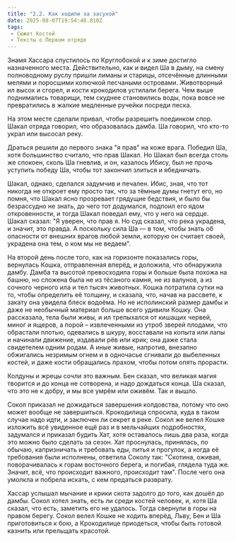 ```yaml
---
title: "2.2. Как ходили за засухой"
date: 2025-08-07T19:54:40.810Z
tags:
 - Сюжет Костей
 - Тексты о Первом отряде
---
```


Знамя Хассара спустилось по Круглобокой и к зиме достигло назначенного
места. Действительно, как и видел Ша в дыму, на смену полноводному руслу
пришли лиманы и старицы, отсечённые длинными мелями и поросшими колючкой
песчаными островами. Животворный ил высох и сгорел, и кости крокодилов
устилали берега. Чем выше поднимались товарищи, тем скуднее становились
воды, пока вовсе не превратились в жалкие медленные ручейки посреди
песка.

На этом месте сделали привал, чтобы разрешить поединком спор. Шакал
отряда говорил, что образовалась дамба. Ша говорил, что кто-то украл или
высосал реку.

Драться решили до первого знака "я прав" на коже врага. Победил Ша, хотя
большинство считало, что прав Шакал. Но Шакал был всегда столь же
спокоен, сколь Ша гневлив, и он, казалось Ибису, был не прочь уступить
победу Ша, чтобы тот закончил злиться и ябедничать.

Шакал, однако, сделался задумчив и печален. Ибис, зная, что тот никогда
не откроет ему просто так, что за тёмные думы гнетут его, но помня, что
Шакал ясно прозревает грядущие бедствия, и было бы безрассудно не знать,
до чего тот додумался, подпоил его ядом откровенности, и тогда Шакал
поведал ему, что у него на сердце. Шакал сказал: "Я уверен, что прав я.
Но суд сказал, что река украдена, и значит, это правда. А поскольку сила
Ша — в том, чтобы знать об опасности от внешних врагов любой земли,
которую он считает своей, украдена она тем, о ком мы не ведаем".

На второй день после того, как на горизонте показались горы, вернулась
Кошка, отправленная вперёд, и доложила, что обнаружила дамбу. Дамба та
высотой превосходила горы и больше была похожа на башню, но сложена была
не из тёсаного камня, не из валунов, а из сочного черного ила и тел
тысяч животных. Кошка потратила сутки на то, чтобы определить её
толщину, и сказала, что, начав на рассвете, к закату она увидела блеск
водоёма. Но не исполинский размер дамбы и даже не необычный материал
больше всего удивили Кошку. Она рассказала, тела были живы, и ил
трепыхался от кишащих червей, миног и ящеров, а порой – извлеченными из
утроб зверей плодами, что обрастали плотью, одевались в шкуру,
восставали на копыта или лапы и начинали движение, издавали рёв или
крик; она даже стала свидетелем одним родам. А иные живые, напротив,
внезапно обжигались незримым огнем и в одночасье сгнивали до выбеленных
костей, и даже кости обращались прахом, чтобы потом опять прорасти.

Колдуны и жрецы сочли это важным. Бен сказал, что великая магия творится
и до конца не сотворена, и надо дождаться конца. Ша сказал, что это не к
добру, и мы все умрём или оживём. Так и вышло.

Сокол приказал не дожидаться завершения колдовства, потому что оно может
вообще не завершиться. Крокодилица спросила, куда в таком случае надо
идти, и заключен ли секрет в реке. Сокол же велел Кошке изложить всё
увиденное ещё раз и в мельчайших подробностях, задумался и приказал
будить Хат, хотя оставалось лишь два раза, когда это можно было сделать
за сезон. Хат проснулась, принялась, по обычаю, капризничать и требовать
еды, питья и прогулок, а когда её требования были исполнены, ответила
Соколу так: "Скотина, оживая, поворачивалась к горам восточного берега,
и погибая, глядела туда же. Значит, всё, что происходит важного,
происходит там". После чего она умолкла и побрела искать, с кем
предаться разврату.

Хассар услышал мычание и крики скота задолго до того, как дошёл до
дамбы. Сокол хотел знать, есть ли среди костей человек, и, хотя Ша
сказал, что есть, заметить его не удалось. Тогда свернули в горы на
правом берегу. Сокол велел Кошке не ходить вперёд, Льву, Бен и Ша
приготовиться к бою, а Крокодилице приодеться, чтобы быть готовой
казнить или прельщать красотой.

